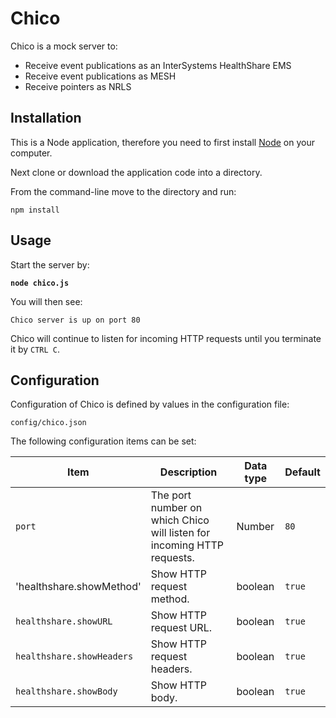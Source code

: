 # Chico
Chico is a mock server to:
* Receive event publications as an InterSystems HealthShare EMS
* Receive event publications as MESH
* Receive pointers as NRLS

## Installation
This is a Node application, therefore you need to first install [Node](https://nodejs.org/en/) on your computer.

Next clone or download the application code into a directory.

From the command-line move to the directory and run:

`npm install`

## Usage
Start the server by:

**`node chico.js`**

You will then see:

`Chico server is up on port 80`

Chico will continue to listen for incoming HTTP requests until you terminate it by `CTRL C`.

## Configuration
Configuration of Chico is defined by values in the configuration file:

`config/chico.json`

The following configuration items can be set:

| Item | Description | Data type | Default |
|------|-------------|-----------|---------|
| `port` | The port number on which Chico will listen for incoming HTTP requests. | Number | `80` |
| 'healthshare.showMethod' | Show HTTP request method. | boolean | `true` |
| `healthshare.showURL` | Show HTTP request URL. | boolean | `true` |
| `healthshare.showHeaders` | Show HTTP request headers. | boolean | `true` |
|  `healthshare.showBody` | Show HTTP body. | boolean | `true` | 

